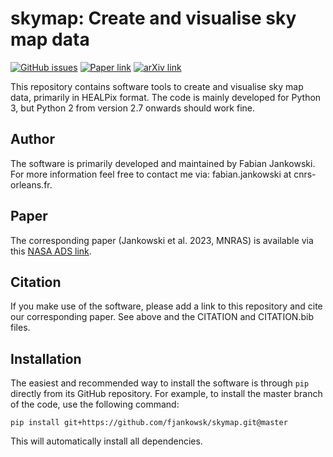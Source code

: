 # skymap: Create and visualise sky map data #

[![GitHub issues](https://img.shields.io/badge/issue_tracking-GitHub-blue.svg)](https://github.com/fjankowsk/skymap/issues/)
[![Paper link](https://img.shields.io/badge/paper-10.1093/mnras/stad2041-blue.svg)](https://doi.org/10.1093/mnras/stad2041)
[![arXiv link](https://img.shields.io/badge/arXiv-2302.10107-blue.svg)](https://arxiv.org/abs/2302.10107)

This repository contains software tools to create and visualise sky map data, primarily in HEALPix format. The code is mainly developed for Python 3, but Python 2 from version 2.7 onwards should work fine.

## Author ##

The software is primarily developed and maintained by Fabian Jankowski. For more information feel free to contact me via: fabian.jankowski at cnrs-orleans.fr.

## Paper ##

The corresponding paper (Jankowski et al. 2023, MNRAS) is available via this [NASA ADS link](https://ui.adsabs.harvard.edu/abs/2023MNRAS.524.4275J/abstract).

## Citation ##

If you make use of the software, please add a link to this repository and cite our corresponding paper. See above and the CITATION and CITATION.bib files.

## Installation ##

The easiest and recommended way to install the software is through `pip` directly from its GitHub repository. For example, to install the master branch of the code, use the following command:

`pip install git+https://github.com/fjankowsk/skymap.git@master`

This will automatically install all dependencies.
